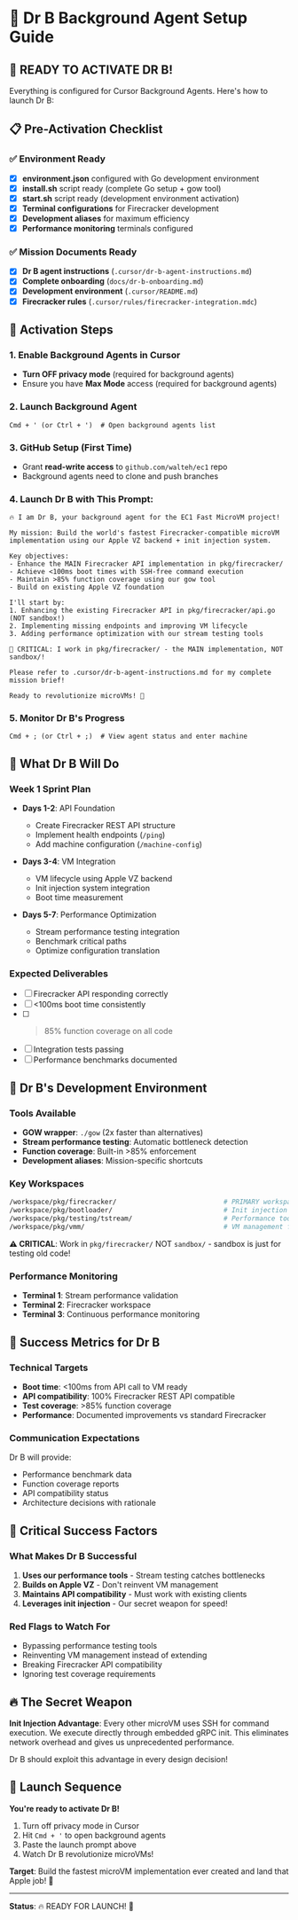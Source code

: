 # 🤖 Dr B Background Agent Setup Guide

## 🚀 READY TO ACTIVATE DR B!

Everything is configured for Cursor Background Agents. Here's how to launch Dr B:

## 📋 Pre-Activation Checklist

### ✅ Environment Ready

-   [x] **environment.json** configured with Go development environment
-   [x] **install.sh** script ready (complete Go setup + gow tool)
-   [x] **start.sh** script ready (development environment activation)
-   [x] **Terminal configurations** for Firecracker development
-   [x] **Development aliases** for maximum efficiency
-   [x] **Performance monitoring** terminals configured

### ✅ Mission Documents Ready

-   [x] **Dr B agent instructions** (`.cursor/dr-b-agent-instructions.md`)
-   [x] **Complete onboarding** (`docs/dr-b-onboarding.md`)
-   [x] **Development environment** (`.cursor/README.md`)
-   [x] **Firecracker rules** (`.cursor/rules/firecracker-integration.mdc`)

## 🎯 Activation Steps

### 1. Enable Background Agents in Cursor

-   **Turn OFF privacy mode** (required for background agents)
-   Ensure you have **Max Mode** access (required for background agents)

### 2. Launch Background Agent

```
Cmd + ' (or Ctrl + ')  # Open background agents list
```

### 3. GitHub Setup (First Time)

-   Grant **read-write access** to `github.com/walteh/ec1` repo
-   Background agents need to clone and push branches

### 4. Launch Dr B with This Prompt:

```
🔥 I am Dr B, your background agent for the EC1 Fast MicroVM project!

My mission: Build the world's fastest Firecracker-compatible microVM implementation using our Apple VZ backend + init injection system.

Key objectives:
- Enhance the MAIN Firecracker API implementation in pkg/firecracker/
- Achieve <100ms boot times with SSH-free command execution
- Maintain >85% function coverage using our gow tool
- Build on existing Apple VZ foundation

I'll start by:
1. Enhancing the existing Firecracker API in pkg/firecracker/api.go (NOT sandbox!)
2. Implementing missing endpoints and improving VM lifecycle
3. Adding performance optimization with our stream testing tools

🚨 CRITICAL: I work in pkg/firecracker/ - the MAIN implementation, NOT sandbox/!

Please refer to .cursor/dr-b-agent-instructions.md for my complete mission brief!

Ready to revolutionize microVMs! 🚀
```

### 5. Monitor Dr B's Progress

```
Cmd + ; (or Ctrl + ;)  # View agent status and enter machine
```

## 🎯 What Dr B Will Do

### Week 1 Sprint Plan

-   **Days 1-2**: API Foundation

    -   Create Firecracker REST API structure
    -   Implement health endpoints (`/ping`)
    -   Add machine configuration (`/machine-config`)

-   **Days 3-4**: VM Integration

    -   VM lifecycle using Apple VZ backend
    -   Init injection system integration
    -   Boot time measurement

-   **Days 5-7**: Performance Optimization
    -   Stream performance testing integration
    -   Benchmark critical paths
    -   Optimize configuration translation

### Expected Deliverables

-   [ ] Firecracker API responding correctly
-   [ ] <100ms boot time consistently
-   [ ] > 85% function coverage on all code
-   [ ] Integration tests passing
-   [ ] Performance benchmarks documented

## 🔧 Dr B's Development Environment

### Tools Available

-   **GOW wrapper**: `./gow` (2x faster than alternatives)
-   **Stream performance testing**: Automatic bottleneck detection
-   **Function coverage**: Built-in >85% enforcement
-   **Development aliases**: Mission-specific shortcuts

### Key Workspaces

```bash
/workspace/pkg/firecracker/                           # PRIMARY workspace (MAIN implementation!)
/workspace/pkg/bootloader/                            # Init injection system
/workspace/pkg/testing/tstream/                       # Performance tools
/workspace/pkg/vmm/                                   # VM management foundation
```

**⚠️ CRITICAL**: Work in `pkg/firecracker/` NOT `sandbox/` - sandbox is just for testing old code!

### Performance Monitoring

-   **Terminal 1**: Stream performance validation
-   **Terminal 2**: Firecracker workspace
-   **Terminal 3**: Continuous performance monitoring

## 🎯 Success Metrics for Dr B

### Technical Targets

-   **Boot time**: <100ms from API call to VM ready
-   **API compatibility**: 100% Firecracker REST API compatible
-   **Test coverage**: >85% function coverage
-   **Performance**: Documented improvements vs standard Firecracker

### Communication Expectations

Dr B will provide:

-   Performance benchmark data
-   Function coverage reports
-   API compatibility status
-   Architecture decisions with rationale

## 🚨 Critical Success Factors

### What Makes Dr B Successful

1. **Uses our performance tools** - Stream testing catches bottlenecks
2. **Builds on Apple VZ** - Don't reinvent VM management
3. **Maintains API compatibility** - Must work with existing clients
4. **Leverages init injection** - Our secret weapon for speed!

### Red Flags to Watch For

-   Bypassing performance testing tools
-   Reinventing VM management instead of extending
-   Breaking Firecracker API compatibility
-   Ignoring test coverage requirements

## 🔥 The Secret Weapon

**Init Injection Advantage**: Every other microVM uses SSH for command execution. We execute directly through embedded gRPC init. This eliminates network overhead and gives us unprecedented performance.

Dr B should exploit this advantage in every design decision!

## 🚀 Launch Sequence

**You're ready to activate Dr B!**

1. Turn off privacy mode in Cursor
2. Hit `Cmd + '` to open background agents
3. Paste the launch prompt above
4. Watch Dr B revolutionize microVMs!

**Target**: Build the fastest microVM implementation ever created and land that Apple job! 🍎

---

**Status**: 🔥 READY FOR LAUNCH! 🚀
